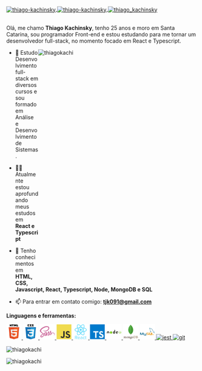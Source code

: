 <a href="https://github.com/ThiagoKachi" target="blank">
  <img align="center" src="https://image.flaticon.com/icons/png/512/733/733553.png" alt="thiago-kachinsky" height="40" width="40" />
</a>
<a href="https://linkedin.com/in/thiago-kachinsky" target="blank">
  <img align="center" src="https://cdn-icons.flaticon.com/png/512/3536/premium/3536505.png?token=exp=1646685376~hmac=7e0bf237a2ae8db6b6d38207d32f2954" alt="thiago-kachinsky" height="40" width="40" />
</a>
<a href="https://instagram.com/thiago_kachinsky" target="blank">
  <img align="center" src="https://image.flaticon.com/icons/png/512/174/174855.png" alt="thiago_kachinsky" height="40" width="40" />
</a>

<br />
<br />

<p align="left">Olá, me chamo <b>Thiago Kachinsky</b>, tenho 25 anos e moro em Santa Catarina, sou programador Front-end e estou estudando para me tornar um desenvolvedor full-stack, no momento focado em React e Typescript. </p>

<p><img align="right" width="420px" height="610px" src="https://s2.glbimg.com/HC6tW5_uSRI3ZHMBPTH-1PXCpn0=/e.glbimg.com/og/ed/f/original/2017/09/20/7.gif" alt="thiagokachi" /></p>

- 📖 Estudo Desenvolvimento full-stack em diversos cursos e sou formado em Análise e Desenvolvimento de Sistemas.

- 👨‍💻 Atualmente estou aprofundando meus estudos em **React e Typescript**

- 🌱 Tenho conhecimentos em **HTML, CSS, Javascript, React, Typescript, Node, MongoDB e SQL**

- 📫 Para entrar em contato comigo: **tjk091@gmail.com**

**Linguagens e ferramentas:**  

<p align="left"> 
  <a href="https://www.w3.org/html/" target="_blank"> <img src="https://raw.githubusercontent.com/devicons/devicon/master/icons/html5/html5-original-wordmark.svg" alt="html5" width="40" height="40"/> </a> 
  <a href="https://www.w3schools.com/css/" target="_blank"> <img src="https://raw.githubusercontent.com/devicons/devicon/master/icons/css3/css3-original-wordmark.svg" alt="css3" width="40" height="40"/> </a> 
  </a> <a href="https://sass-lang.com" target="_blank"> <img src="https://raw.githubusercontent.com/devicons/devicon/master/icons/sass/sass-original.svg" alt="sass" width="40" height="40"/> </a>
  <a href="https://developer.mozilla.org/en-US/docs/Web/JavaScript" target="_blank"> <img src="https://raw.githubusercontent.com/devicons/devicon/master/icons/javascript/javascript-original.svg" alt="javascript" width="40" height="40"/> </a>  
  <a href="https://reactjs.org/" target="_blank"> <img src="https://raw.githubusercontent.com/devicons/devicon/master/icons/react/react-original-wordmark.svg" alt="react" width="40" height="40"/> </a>
  <a href="https://www.typescriptlang.org/" target="_blank"> <img src="https://raw.githubusercontent.com/devicons/devicon/master/icons/typescript/typescript-original.svg" alt="typescript" width="40" height="40"/> </a>
  <a href="https://nodejs.org" target="_blank"> <img src="https://raw.githubusercontent.com/devicons/devicon/master/icons/nodejs/nodejs-original-wordmark.svg" alt="nodejs" width="40" height="40"/> </a>
  <a href="https://www.mongodb.com/" target="_blank"> <img src="https://raw.githubusercontent.com/devicons/devicon/master/icons/mongodb/mongodb-original-wordmark.svg" alt="mongodb" width="40" height="40"/> </a> <a href="https://www.mysql.com/" target="_blank"> <img src="https://raw.githubusercontent.com/devicons/devicon/master/icons/mysql/mysql-original-wordmark.svg" alt="mysql" width="40" height="40"/> </a>
  <a href="https://jestjs.io" target="_blank"> <img src="https://www.vectorlogo.zone/logos/jestjsio/jestjsio-icon.svg" alt="jest" width="40" height="40"/> </a>
  <a href="https://git-scm.com/" target="_blank"> <img src="https://www.vectorlogo.zone/logos/git-scm/git-scm-icon.svg" alt="git" width="40" height="40"/> </a>
<p><img align="center" width="350px" src="https://github-readme-stats.vercel.app/api/top-langs?username=thiagokachi&show_icons=true&locale=en&layout=compact" alt="thiagokachi" /></p>

<p>&nbsp;<img align="left" width="350px" src="https://github-readme-stats.vercel.app/api?username=thiagokachi&show_icons=true&locale=en" alt="thiagokachi" /></p>
